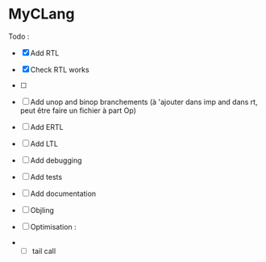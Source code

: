 # MyCLang


Todo :
- [x] Add RTL
- [x] Check RTL works
- [ ] 
- [ ] Add unop and binop branchements (à 'ajouter dans imp and dans rt, peut être faire un fichier à part Op)

- [ ] Add ERTL
- [ ] Add LTL
- [ ] Add debugging 
- [ ] Add tests
- [ ] Add documentation
- [ ] Objling
- [ ] Optimisation : 
- - [ ] tail call